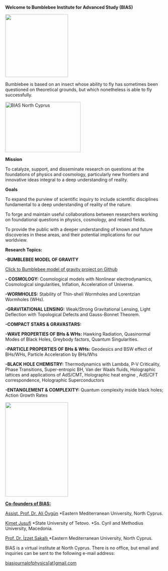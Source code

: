 

 <p><b>Welcome to Bumblebee Institute for Advanced Study (BIAS)</b></p>
 
 
 <img id="myImage" src="https://78.media.tumblr.com/51a75300d0af2562e431882965775f68/tumblr_p7eza9vAd71r2gxjho1_1280.png"  width="200" height="200" />
 
  Bumblebee is based on an insect whose ability to fly has sometimes been questioned on theoretical grounds, but which nonetheless is able to fly successfully.
  
 <a data-flickr-embed="true"  href="https://www.flickr.com/photos/151006424@N03/albums/72157696276838154" title="BIAS North Cyprus"><img src="https://farm1.staticflickr.com/982/41257549375_575f417d84_m.jpg" width="240" height="160" alt="BIAS North Cyprus"></a><script async src="//embedr.flickr.com/assets/client-code.js" charset="utf-8"></script>
  
  
 <p><b> Mission </b></p>

To catalyze, support, and disseminate research on questions at the foundations of physics and cosmology, particularly new frontiers and innovative ideas integral to a deep understanding of reality. 

 <p><b>Goals </b></p>

To expand the purview of scientific inquiry to include scientific disciplines fundamental to a deep understanding of reality of the nature.

To forge and maintain useful collaborations between researchers working on foundational questions in physics, cosmology, and related fields.

To provide the public with a deeper understanding of known and future discoveries in these areas, and their potential implications for our worldview.
  
  
  
 
 <b>Research Topics:</b>
 
  <b>-BUMBLEBEE MODEL OF GRAVITY</b>
 
   <a href="https://github.com/bumblebeeGR/BIAS"> Click to Bumblebee model of gravity project on Github</a> 
 
 <b>- COSMOLOGY:</b> Cosmological models with Nonlinear electrodynamics, Cosmological singularities, Inflation, Acceleration of Universe.

 <b>-WORMHOLES:</b> Stability of Thin-shell Wormholes and Lorentzian Wormholes (WHs).

 <b>-GRAVITATIONAL LENSING:</b>  Weak/Strong Gravitational Lensing, Light Deflection  with Topological Defects and Gauss-Bonnet Theorem.

 <b>-COMPACT STARS & GRAVASTARS:</b>

 <b>-WAVE PROPERTIES OF BHs & WHs:</b> Hawking Radiation, Quasinormal Modes of Black Holes, Greybody factors, Quantum Singularities.

 <b>-PARTICLE PROPERTIES  OF BHs & WHs:</b> Geodesics and BSW effect of BHs/WHs, Particle Acceleration by BHs/Whs

 <b>-BLACK HOLE CHEMISTRY:</b> Thermodynamics with Lambda, P-V Criticality, Phase Transitions, Super-entropic BH, Van der Waals fluids, Holographic lattices and applications of AdS/CMT, Holographic heat engine , AdS/CFT correspondence, Holographic Superconductors

 <b>-ENTANGLEMENT & COMPLEXITY:</b> Quantum complexity inside black holes;  Action Growth Rates


 <a href="http://dergipark.gov.tr/biasjp"><img id="myImage" src="https://78.media.tumblr.com/4cc19855e21cda52bf3341d18087bb20/tumblr_p884rqbIIn1r2gxjho1_1280.jpg"  width="200" height="300" />  
 

 

<b>Co-founders of BIAS:</b>

  <a href="https://scholar.google.com/citations?user=BGG4MZwAAAAJ&hl=en&oi=ao">Assist. Prof. Dr. Ali Övgün</a>
*Eastern Mediterranean University, North Cyprus.


  <a href="https://scholar.google.com/citations?user=3SEfKlkAAAAJ&hl=en">Kimet Jusufi</a>
*State University of Tetovo.
*Ss. Cyril and Methodius University, Macedonia.


 <a href="https://scholar.google.com/citations?user=3Bn4iSwAAAAJ&hl=en">Prof. Dr. İzzet Sakallı </a>
*Eastern Mediterranean University, North Cyprus.


BIAS is a virtual institute at North Cyprus. There is no office, but email and inquiries can be sent to the following e-mail address: 

  <a href="biasjournalofphysics@gmail.com ">biasjournalofphysics[at]gmail.com </a>







